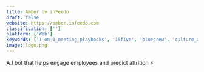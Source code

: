 ```yaml
---
title: Amber by inFeedo
draft: false 
website: https://amber.infeedo.com
classification: ['']
platform: ['Web']
keywords: ['1-on-1_meeting_playbooks', '15five', 'bluecrew', 'culture_amp', 'datawhale', 'fullcontact_for_hubspot', 'helpcrunch', 'heytaco!', 'highspot', 'hubspot_projects', 'know_your_team', 'lattice_engagement', 'lattice_feedback', 'lead_honestly', 'moodbot_for_slack', 'names_&_faces', 'quantum_workplace', 'reffind', 'sprynkl', 'tinypulse_perform', 'wepool', 'work.bot', 'wysa']
image: logo.png
---
```

A.I bot that helps engage employees and predict attrition ⚡️